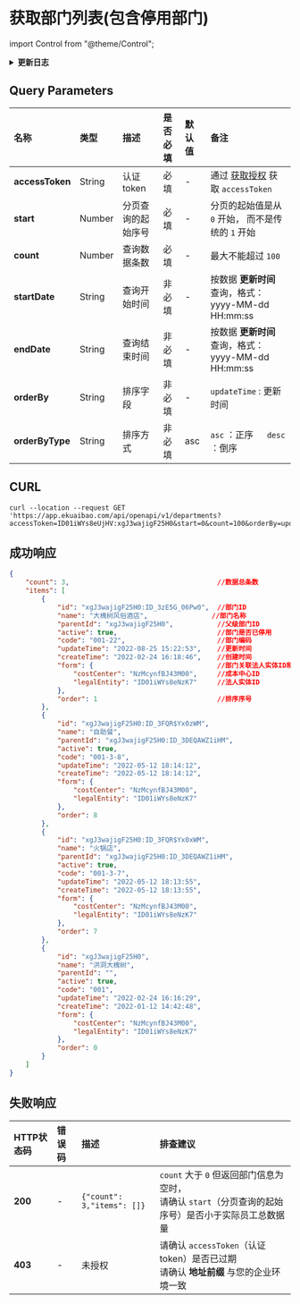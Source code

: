 # 获取部门列表(包含停用部门) 

import Control from "@theme/Control";

<Control
method="GET"
url="/api/openapi/v1/departments"
/>

<details>
  <summary><b>更新日志</b></summary>
  <div>

  [**1.11.0**](/updateLog/update-log#1110)&emsp;-> 🐞 新增了 `orderBy` 和 `orderByType` 参数，接口【**成功响应**】数据可按照 `updateTime`（更新时间）排序。<br/>
  [**1.6.0**](/updateLog/update-log#160) &emsp; -> 🐞 **成功响应** 中增加 `order`（排序序号）参数。<br/>
  [**1.1.0**](/updateLog/update-log#110) &emsp; -> 🐞 新增了 `startDate` 和 `endDate` 参数，根据 **更新时间** 过滤列表数据，并且返回值中增加 `createTime` 和 `updateTime` 参数。<br/>

  </div>
</details>

## Query Parameters

| 名称 | 类型 | 描述 | 是否必填 | 默认值 | 备注 |
| :--- | :--- | :--- | :--- |:--- | :--- |
| **accessToken** | String | 认证token	    | 必填 | - | 通过 [获取授权](/docs/open-api/getting-started/auth) 获取 `accessToken` |
| **start**       | Number | 分页查询的起始序号 | 必填 | - | 分页的起始值是从 `0` 开始， 而不是传统的 `1` 开始 |
| **count**       | Number | 查询数据条数      | 必填 | - | 最大不能超过 `100` |
| **startDate**   | String | 查询开始时间 | 非必填 | - | 按数据 **更新时间** 查询，格式：yyyy-MM-dd HH:mm:ss |
| **endDate**     | String | 查询结束时间 | 非必填 | - | 按数据 **更新时间** 查询，格式：yyyy-MM-dd HH:mm:ss |
| **orderBy**     | String  | 排序字段    | 非必填 | - | `updateTime` : 更新时间 |
| **orderByType** | String  | 排序方式    | 非必填 | asc | `asc` ：正序 &emsp; `desc` ：倒序 |

## CURL
```shell
curl --location --request GET 'https://app.ekuaibao.com/api/openapi/v1/departments?accessToken=ID01iWYs8eUjHV:xgJ3wajigF25H0&start=0&count=100&orderBy=updateTime&orderByType=desc'
```

## 成功响应
```json
{
    "count": 3,                                     //数据总条数
    "items": [
        {
            "id": "xgJ3wajigF25H0:ID_3zE5G_06Pw0",  //部门ID
            "name": "大槐树风俗酒店",                //部门名称
            "parentId": "xgJ3wajigF25H0",		    //父级部门ID
            "active": true,                         //部门是否已停用
            "code": "001-22",                       //部门编码
            "updateTime": "2022-08-25 15:22:53",    //更新时间
            "createTime": "2022-02-24 16:18:46",    //创建时间
            "form": {                               //部门关联法人实体ID和成本中心ID
                "costCenter": "NzMcynfBJ43M00",     //成本中心ID
                "legalEntity": "ID01iWYs8eNzK7"     //法人实体ID
            },
            "order": 1                              //排序序号
        },
        {
            "id": "xgJ3wajigF25H0:ID_3FQR$Yx0zWM",
            "name": "自助餐",
            "parentId": "xgJ3wajigF25H0:ID_3DEQAWZ1iHM",
            "active": true,
            "code": "001-3-8",
            "updateTime": "2022-05-12 18:14:12",
            "createTime": "2022-05-12 18:14:12",
            "form": {
                "costCenter": "NzMcynfBJ43M00",
                "legalEntity": "ID01iWYs8eNzK7"
            },
            "order": 8
        },
        {
            "id": "xgJ3wajigF25H0:ID_3FQR$Yx0xWM",
            "name": "火锅店",
            "parentId": "xgJ3wajigF25H0:ID_3DEQAWZ1iHM",
            "active": true,
            "code": "001-3-7",
            "updateTime": "2022-05-12 18:13:55",
            "createTime": "2022-05-12 18:13:55",
            "form": {
                "costCenter": "NzMcynfBJ43M00",
                "legalEntity": "ID01iWYs8eNzK7"
            },
            "order": 7
        },
        {
            "id": "xgJ3wajigF25H0",
            "name": "洪洞大槐树",
            "parentId": "",
            "active": true,
            "code": "001",
            "updateTime": "2022-02-24 16:16:29",
            "createTime": "2022-01-12 14:42:48",
            "form": {
                "costCenter": "NzMcynfBJ43M00",
                "legalEntity": "ID01iWYs8eNzK7"
            },
            "order": 0
        }
    ]
}
```

## 失败响应
| HTTP状态码 | 错误码 | 描述 | 排查建议 |
| :--- | :--- | :--- | :--- |
| **200** | - | `{"count": 3,"items": []}` | `count` 大于 `0` 但返回部门信息为空时，<br/>请确认 `start`（分页查询的起始序号）是否小于实际员工总数据量 |
| **403** | - | 未授权 | 请确认 `accessToken`（认证token）是否已过期<br/>请确认 **地址前缀** 与您的企业环境一致 | 

